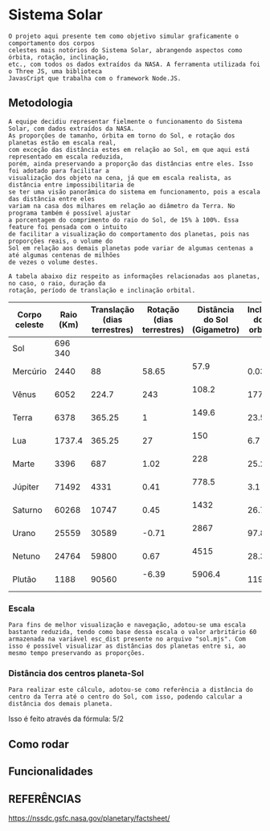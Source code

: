 # Sistema Solar
	O projeto aqui presente tem como objetivo simular graficamente o comportamento dos corpos
	celestes mais notórios do Sistema Solar, abrangendo aspectos como órbita, rotação, inclinação,
	etc., com todos os dados extraídos da NASA. A ferramenta utilizada foi o Three JS, uma biblioteca
	JavasCript que trabalha com o framework Node.JS.
	
## Metodologia
	A equipe decidiu representar fielmente o funcionamento do Sistema Solar, com dados extraídos da NASA.
	As proporções de tamanho, órbita em torno do Sol, e rotação dos planetas estão em escala real,
	com exceção das distância estes em relação ao Sol, em que aqui está representado em escala reduzida,
	porém, ainda preservando a proporção das distâncias entre eles. Isso foi adotado para facilitar a
	visualização dos objeto na cena, já que em escala realista, as distância entre impossibilitaria de
	se ter uma visão panorâmica do sistema em funcionamento, pois a escala das distância entre eles
	variam na casa dos milhares em relação ao diâmetro da Terra. No programa também é possível ajustar
	a porcentagem do comprimento do raio do Sol, de 15% à 100%. Essa feature foi pensada com o intuito
	de facilitar a visualização do comportamento dos planetas, pois nas proporções reais, o volume do
	Sol em relação aos demais planetas pode variar de algumas centenas a até algumas centenas de milhões
	de vezes o volume destes.
	
	A tabela abaixo diz respeito as informações relacionadas aos planetas, no caso, o raio, duração da
	rotação, período de translação e inclinação orbital.

| Corpo celeste 	| Raio (Km) 	| Translação (dias terrestres) | Rotação (dias terrestres) | Distância do Sol (Gigametro) | Inclinação do eixo orbital (°)|
|-----------------------|---------------|------------------------------|---------------------------|------------------------------|----------------------------|
| Sol			| 696 340	|			       |			   | 				  |
| Mercúrio		| 2440		| 88			       | 58.65			   | 57.9                         | 0.034 |
| Vênus			| 6052		| 224.7			       | 243			   | 108.2                        | 177.4 |
| Terra			| 6378		| 365.25		       | 1			   | 149.6                        | 23.5 |
| Lua			| 1737.4	| 365.25		       | 27			   | 150                          | 6.7 |
| Marte			| 3396		| 687			       | 1.02			   | 228                          | 25.2| 
| Júpiter		| 71492		| 4331			       | 0.41			   | 778.5                        | 3.1 |
| Saturno		| 60268		| 10747			       | 0.45			   | 1432                         | 26.7 |
| Urano			| 25559		| 30589			       | -0.71			   | 2867                         | 97.8 |
| Netuno		| 24764		| 59800			       | 0.67			   | 4515                         | 28.3 |
| Plutão		| 1188		| 90560			       | -6.39                     | 5906.4                       | 119.5 |

### Escala
	Para fins de melhor visualização e navegação, adotou-se uma escala bastante reduzida, tendo como base dessa escala o valor arbritário 60 armazenada na variável esc_dist presente no arquivo "sol.mjs". Com isso é possível visualizar as distâncias dos planetas entre si, ao mesmo tempo preservando as proporções.
### Distância dos centros planeta-Sol
	Para realizar este cálculo, adotou-se como referência a distância do centro da Terra até o centro do Sol, com isso, podendo calcular a distância dos demais planeta.
 Isso é feito através da fórmula:
$5/2$

## Como rodar

## Funcionalidades

## REFERÊNCIAS
https://nssdc.gsfc.nasa.gov/planetary/factsheet/
